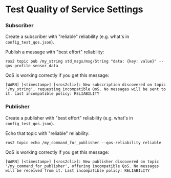 # Test Quality of Service Settings
### Subscriber
Create a subscriber with "reliable" reliability (e.g. what's in `config_test_qos.json`).

Publish a message with "best effort" reliability:

`ros2 topic pub /my_string std_msgs/msg/String "data: {key: value}" --qos-profile sensor_data`

QoS is working correctly if you get this message:

`[WARN] [<timestamp>] [<ros2cli>]: New subscription discovered on topic '/my_string', requesting incompatible QoS. No messages will be sent to it. Last incompatible policy: RELIABILITY`

### Publisher
Create a publisher with "best effort" reliability (e.g. what's in `config_test_qos.json`).

Echo that topic with "reliable" reliability:

`ros2 topic echo /my_command_for_publisher --qos-reliability reliable`

QoS is working correctly if you get this message:

`[WARN] [<timestamp>] [<ros2cli>]: New publisher discovered on topic '/my_command_for_publisher', offering incompatible QoS. No messages will be received from it. Last incompatible policy: RELIABILITY`
